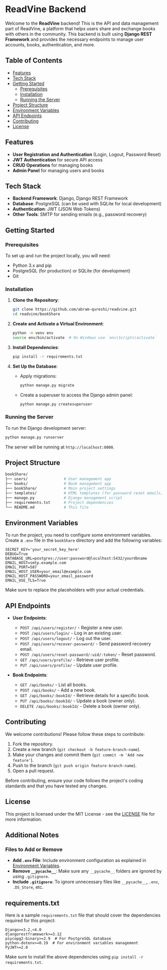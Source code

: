 # ReadVine Backend

Welcome to the **ReadVine** backend! This is the API and data management part of ReadVine, a platform that helps users share and exchange books with others in the community. This backend is built using **Django REST Framework** and provides the necessary endpoints to manage user accounts, books, authentication, and more.

## Table of Contents
- [Features](#features)
- [Tech Stack](#tech-stack)
- [Getting Started](#getting-started)
  - [Prerequisites](#prerequisites)
  - [Installation](#installation)
  - [Running the Server](#running-the-server)
- [Project Structure](#project-structure)
- [Environment Variables](#environment-variables)
- [API Endpoints](#api-endpoints)
- [Contributing](#contributing)
- [License](#license)

## Features
- **User Registration and Authentication** (Login, Logout, Password Reset)
- **JWT Authentication** for secure API access
- **CRUD Operations** for managing books
- **Admin Panel** for managing users and books

## Tech Stack
- **Backend Framework**: Django, Django REST Framework
- **Database**: PostgreSQL (can be used with SQLite for local development)
- **Authentication**: JWT (JSON Web Tokens)
- **Other Tools**: SMTP for sending emails (e.g., password recovery)

## Getting Started

### Prerequisites

To set up and run the project locally, you will need:
- Python 3.x and pip
- PostgreSQL (for production) or SQLite (for development)
- Git

### Installation

1. **Clone the Repository**:
   ```bash
   git clone https://github.com/abram-qureshi/readvine.git
   cd readvine/bookShare
   ```

2. **Create and Activate a Virtual Environment**:
   ```bash
   python -m venv env
   source env/bin/activate  # On Windows use `env\Scripts\activate`
   ```

3. **Install Dependencies**:
   ```bash
   pip install -r requirements.txt
   ```

4. **Set Up the Database**:
   - Apply migrations:
     ```bash
     python manage.py migrate
     ```
   - Create a superuser to access the Django admin panel:
     ```bash
     python manage.py createsuperuser
     ```

### Running the Server

To run the Django development server:
```bash
python manage.py runserver
```
The server will be running at `http://localhost:8000`.

## Project Structure

```bash
bookShare/
├── users/                # User management app
├── books/                # Book management app
├── bookShare/            # Main project settings
├── templates/            # HTML templates (for password reset emails, etc.)
├── manage.py             # Django management script
├── requirements.txt      # Project dependencies
└── README.md             # This file
```

## Environment Variables
To run the project, you need to configure some environment variables. Create a `.env` file in the `bookShare` directory and add the following variables:

```env
SECRET_KEY='your_secret_key_here'
DEBUG=True
DATABASE_URL=postgres://user:password@localhost:5432/yourdbname
EMAIL_HOST=smtp.example.com
EMAIL_PORT=587
EMAIL_HOST_USER=your_email@example.com
EMAIL_HOST_PASSWORD=your_email_password
EMAIL_USE_TLS=True
```
Make sure to replace the placeholders with your actual credentials.

## API Endpoints

- **User Endpoints**:
  - `POST /api/users/register/` - Register a new user.
  - `POST /api/users/login/` - Log in an existing user.
  - `POST /api/users/logout/` - Log out the user.
  - `POST /api/users/recover-password/` - Send password recovery email.
  - `POST /api/users/reset-password/:uid/:token/` - Reset password.
  - `GET /api/users/profile/` - Retrieve user profile.
  - `PUT /api/users/profile/` - Update user profile.

- **Book Endpoints**:
  - `GET /api/books/` - List all books.
  - `POST /api/books/` - Add a new book.
  - `GET /api/books/:bookId/` - Retrieve details for a specific book.
  - `PUT /api/books/:bookId/` - Update a book (owner only).
  - `DELETE /api/books/:bookId/` - Delete a book (owner only).

## Contributing
We welcome contributions! Please follow these steps to contribute:

1. Fork the repository.
2. Create a new branch (`git checkout -b feature-branch-name`).
3. Make your changes and commit them (`git commit -m 'Add new feature'`).
4. Push to the branch (`git push origin feature-branch-name`).
5. Open a pull request.

Before contributing, ensure your code follows the project's coding standards and that you have tested any changes.

## License

This project is licensed under the MIT License - see the [LICENSE](../LICENSE) file for more information.

## Additional Notes

### Files to Add or Remove
- **Add `.env` File**: Include environment configuration as explained in [Environment Variables](#environment-variables).
- **Remove `__pycache__`**: Make sure any `__pycache__` folders are ignored by using `.gitignore`.
- **Include `.gitignore`**: To ignore unnecessary files like `__pycache__`, `.env`, `.DS_Store`, etc.

## requirements.txt
Here is a sample `requirements.txt` file that should cover the dependencies required for this project:

```
Django>=3.2,<4.0
djangorestframework>=3.12
psycopg2-binary>=2.9  # For PostgreSQL database
python-dotenv>=0.19  # For environment variables management
PyJWT>=2.0
```
Make sure to install the above dependencies using `pip install -r requirements.txt`.

